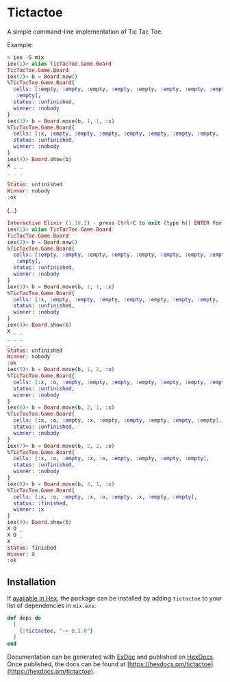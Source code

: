 # Tictactoe

A simple command-line implementation of Tic Tac Toe.

Example:
```elixir
> iex -S mix
iex(1)> alias TicTacToe.Game.Board
TicTacToe.Game.Board
iex(2)> b = Board.new()
%TicTacToe.Game.Board{
  cells: [:empty, :empty, :empty, :empty, :empty, :empty, :empty, :empty,
   :empty],
  status: :unfinished,
  winner: :nobody
}
iex(3)> b = Board.move(b, 1, 1, :x)
%TicTacToe.Game.Board{
  cells: [:x, :empty, :empty, :empty, :empty, :empty, :empty, :empty, :empty],
  status: :unfinished,
  winner: :nobody
}
iex(4)> Board.show(b)
X _ _
_ _ _
_ _ _
Status: unfinished
Winner: nobody
:ok
```


(...)

```elixir
Interactive Elixir (1.10.3) - press Ctrl+C to exit (type h() ENTER for help)
iex(1)> alias TicTacToe.Game.Board
TicTacToe.Game.Board
iex(2)> b = Board.new()
%TicTacToe.Game.Board{
  cells: [:empty, :empty, :empty, :empty, :empty, :empty, :empty, :empty,
   :empty],
  status: :unfinished,
  winner: :nobody
}
iex(3)> b = Board.move(b, 1, 1, :x)
%TicTacToe.Game.Board{
  cells: [:x, :empty, :empty, :empty, :empty, :empty, :empty, :empty, :empty],
  status: :unfinished,
  winner: :nobody
}
iex(4)> Board.show(b)
X _ _
_ _ _
_ _ _
Status: unfinished
Winner: nobody
:ok
iex(5)> b = Board.move(b, 1, 2, :o)
%TicTacToe.Game.Board{
  cells: [:x, :o, :empty, :empty, :empty, :empty, :empty, :empty, :empty],
  status: :unfinished,
  winner: :nobody
}
iex(6)> b = Board.move(b, 2, 1, :x)
%TicTacToe.Game.Board{
  cells: [:x, :o, :empty, :x, :empty, :empty, :empty, :empty, :empty],
  status: :unfinished,
  winner: :nobody
}
iex(7)> b = Board.move(b, 2, 2, :o)
%TicTacToe.Game.Board{
  cells: [:x, :o, :empty, :x, :o, :empty, :empty, :empty, :empty],
  status: :unfinished,
  winner: :nobody
}
iex(8)> b = Board.move(b, 3, 1, :x)
%TicTacToe.Game.Board{
  cells: [:x, :o, :empty, :x, :o, :empty, :x, :empty, :empty],
  status: :finished,
  winner: :x
}
iex(9)> Board.show(b)
X O _
X O _
X _ _
Status: finished
Winner: X
:ok

```

## Installation

If [available in Hex](https://hex.pm/docs/publish), the package can be installed
by adding `tictactoe` to your list of dependencies in `mix.exs`:

```elixir
def deps do
  [
    {:tictactoe, "~> 0.1.0"}
  ]
end
```

Documentation can be generated with [ExDoc](https://github.com/elixir-lang/ex_doc)
and published on [HexDocs](https://hexdocs.pm). Once published, the docs can
be found at [https://hexdocs.pm/tictactoe](https://hexdocs.pm/tictactoe).

